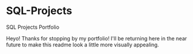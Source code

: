 # SQL-Projects
SQL Projects Portfolio

Heyo! Thanks for stopping by my portfolio! I'll be returning here in the near future to make this readme look a little more visually appealing.  
